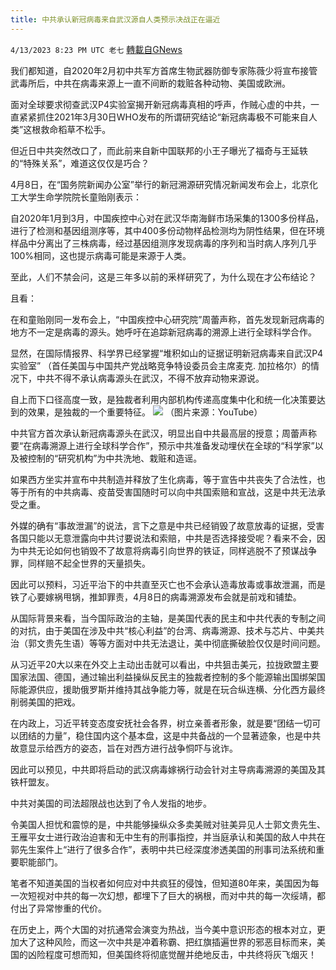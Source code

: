 ```yaml
---
title: 中共承认新冠病毒来自武汉源自人类预示决战正在逼近
---
```

`4/13/2023 8:23 PM UTC 老七` [轉載自GNews](https://gnews.org/articles/1100784)

我们都知道，自2020年2月初中共军方首席生物武器防御专家陈薇少将宣布接管武毒所后，中共在病毒来源上一直不间断的栽赃各种动物、美国或欧洲。

面对全球要求彻查武汉P4实验室揭开新冠病毒真相的呼声，作贼心虚的中共，一直紧紧抓住2021年3月30日WHO发布的所谓研究结论“新冠病毒极不可能来自人类”这根救命稻草不松手。

但近日中共突然改口了，而此前来自新中国联邦的小王子曝光了福奇与王延轶的“特殊关系”，难道这仅仅是巧合？

4月8日，在“国务院新闻办公室”举行的新冠溯源研究情况新闻发布会上，北京化工大学生命学院院长童贻刚表示：

自2020年1月到3月，中国疾控中心对在武汉华南海鲜市场采集的1300多份样品，进行了检测和基因组测序等，其中400多份动物样品检测均为阴性结果，但在环境样品中分离出了三株病毒，经过基因组测序发现病毒的序列和当时病人序列几乎100%相同，这也提示病毒可能是来源于人类。

至此，人们不禁会问，这是三年多以前的釆样研究了，为什么现在才公布结论？

且看：

在和童贻刚同一发布会上，“中国疾控中心研究院”周蕾声称，首先发现新冠病毒的地方不一定是病毒的源头。她呼吁在追踪新冠病毒的溯源上进行全球科学合作。

显然，在国际情报界、科学界已经掌握“堆积如山的证据证明新冠病毒来自武汉P4实验室” （首任美国与中国共产党战略竞争特设委员会主席麦克. 加拉格尔）的情况下，中共不得不承认病毒源头在武汉，不得不放弃动物来源说。

自上而下口径高度一致，是独裁者利用内部机构传递高度集中化和统一化决策要达到的效果，是独裁的一个重要特征。
![](https://i.imgur.com/EDHjTSI.jpg)
（图片来源：YouTube）

中共官方首次承认新冠病毒源头在武汉，明显出自中共最高层的授意；周蕾声称要“在病毒溯源上进行全球科学合作”，预示中共准备发动埋伏在全球的“科学家”以及被控制的“研究机构”为中共洗地、栽赃和造谣。

如果西方坐实并宣布中共制造并释放了生化病毒，等于宣告中共丧失了合法性，也等于所有的中共病毒、疫苗受害国随时可以向中共国索赔和宣战，这是中共无法承受之重。

外媒的确有“事故泄漏”的说法，言下之意是中共已经销毁了故意放毒的证据，受害各国只能以无意泄露向中共讨要说法和索赔，中共是否选择接受呢？看来不会，因为中共无论如何也销毁不了故意将病毒引向世界的铁证，同样逃脱不了预谋战争罪，同样赔不起全世界的天量损失。

因此可以预料，习近平治下的中共直至灭亡也不会承认造毒放毒或事故泄漏，而是铁了心要嫁祸甩锅，推卸罪责，4月8日的病毒溯源发布会就是前戏和铺垫。

从国际背景来看，当今国际政治的主轴，是美国代表的民主和中共代表的专制之间的对抗，由于美国在涉及中共“核心利益”的台湾、病毒溯源、技术与芯片、中美共治（郭文贵先生语）等等方面对中共无法退让，美中彻底撕破脸仅仅是时间问题。

从习近平20大以来在外交上主动出击就可以看出，中共狙击美元，拉拢欧盟主要国家法国、德国，通过输出利益操纵反民主的独裁者控制的多个能源输出国绑架国际能源供应，援助俄罗斯并维持其战争能力等，就是在玩合纵连横、分化西方最终削弱美国的把戏。

在内政上，习近平转变态度安抚社会各界，树立亲善者形象，就是要“团结一切可以团结的力量”，稳住国内这个基本盘，这是中共备战的一个显著迹象，也是中共故意显示给西方的姿态，旨在对西方进行战争恫吓与讹诈。

因此可以预见，中共即将启动的武汉病毒嫁祸行动会针对主导病毒溯源的美国及其铁杆盟友。

中共对美国的司法超限战也达到了令人发指的地步。

令美国人担忧和震惊的是，中共能够操纵众多卖美贼对驻美异见人士郭文贵先生、王雁平女士进行政治迫害和无中生有的刑事指控，并当庭承认和美国的敌人中共在郭先生案件上“进行了很多合作”，表明中共已经深度渗透美国的刑事司法系统和重要职能部门。

笔者不知道美国的当权者如何应对中共疯狂的侵蚀，但知道80年来，美国因为每一次短视对中共的每一次幻想，都埋下了巨大的祸根，而对中共的每一次绥靖，都付出了异常惨重的代价。

在历史上，两个大国的对抗通常会演变为热战，当今美中意识形态的根本对立，更加大了这种风险，而这一次中共是冲着称霸、把红旗插遍世界的邪恶目标而来，美国的凶险程度可想而知，但美国终将彻底觉醒并绝地反击，中共终将灰飞烟灭！
